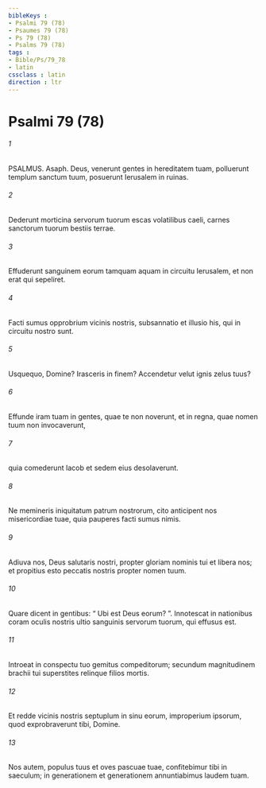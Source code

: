 ```yaml
---
bibleKeys : 
- Psalmi 79 (78)
- Psaumes 79 (78)
- Ps 79 (78)
- Psalms 79 (78)
tags : 
- Bible/Ps/79_78
- latin
cssclass : latin
direction : ltr
---
```


# Psalmi 79 (78)

###### 1
PSALMUS. Asaph. Deus, venerunt gentes in hereditatem tuam, polluerunt templum sanctum tuum, posuerunt Ierusalem in ruinas.
###### 2
Dederunt morticina servorum tuorum escas volatilibus caeli, carnes sanctorum tuorum bestiis terrae.
###### 3
Effuderunt sanguinem eorum tamquam aquam in circuitu Ierusalem, et non erat qui sepeliret.
###### 4
Facti sumus opprobrium vicinis nostris, subsannatio et illusio his, qui in circuitu nostro sunt.
###### 5
Usquequo, Domine? Irasceris in finem? Accendetur velut ignis zelus tuus?
###### 6
Effunde iram tuam in gentes, quae te non noverunt, et in regna, quae nomen tuum non invocaverunt,
###### 7
quia comederunt Iacob et sedem eius desolaverunt.
###### 8
Ne memineris iniquitatum patrum nostrorum, cito anticipent nos misericordiae tuae, quia pauperes facti sumus nimis.
###### 9
Adiuva nos, Deus salutaris nostri, propter gloriam nominis tui et libera nos; et propitius esto peccatis nostris propter nomen tuum.
###### 10
Quare dicent in gentibus: “ Ubi est Deus eorum? ”. Innotescat in nationibus coram oculis nostris ultio sanguinis servorum tuorum, qui effusus est.
###### 11
Introeat in conspectu tuo gemitus compeditorum; secundum magnitudinem brachii tui superstites relinque filios mortis.
###### 12
Et redde vicinis nostris septuplum in sinu eorum, improperium ipsorum, quod exprobraverunt tibi, Domine.
###### 13
Nos autem, populus tuus et oves pascuae tuae, confitebimur tibi in saeculum; in generationem et generationem annuntiabimus laudem tuam.
